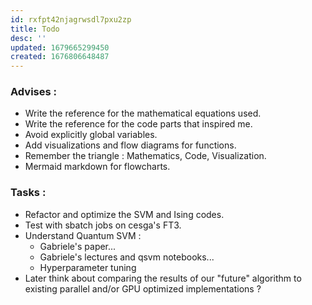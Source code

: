 ```yaml
---
id: rxfpt42njagrwsdl7pxu2zp
title: Todo
desc: ''
updated: 1679665299450
created: 1676806648487
---
```

### Advises : 

- Write the reference for the mathematical equations used.
- Write the reference for the code parts that inspired me.
- Avoid explicitly global variables.
- Add visualizations and flow diagrams for functions.
- Remember the triangle : Mathematics, Code, Visualization.
- Mermaid markdown for flowcharts.

### Tasks :

- Refactor and optimize the SVM and Ising codes.
- Test with sbatch jobs on cesga's FT3.
- Understand Quantum SVM :
    - Gabriele's paper...
    - Gabriele's lectures and qsvm notebooks...
    - Hyperparameter tuning
- Later think about comparing the results of our "future" algorithm to existing parallel and/or GPU optimized implementations ?
